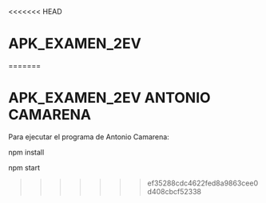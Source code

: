 <<<<<<< HEAD
# APK_EXAMEN_2EV
=======
# APK_EXAMEN_2EV ANTONIO CAMARENA

Para ejecutar el programa de Antonio Camarena:

npm install

npm start
>>>>>>> ef35288cdc4622fed8a9863cee0d408cbcf52338
